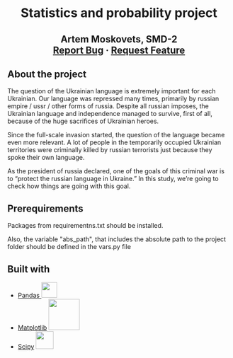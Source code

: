 
<p align="center">
  <h1 align="center">Statistics and probability project</h1>

  <h2 align="center">
 Artem Moskovets, SMD-2
    <br />
    <a href="https://github.com/artemka169/stats-probability-exam/issues">Report Bug</a>
    ·
    <a href="https://github.com/artemka169/stats-probability-exam/pulls">Request Feature</a>
  </p>


<!-- ABOUT THE PROJECT -->
## About the project

The question of the Ukrainian language is extremely important for each Ukrainian. Our language was repressed many times, primarily by russian empire / ussr / other forms of russia. Despite all russian imposes, the Ukrainian language and independence managed to survive, first of all, because of the huge sacrifices of Ukrainian heroes.

Since the full-scale invasion started, the question of the language became even more relevant. A lot of people in the temporarily occupied Ukrainian territories were criminally killed by russian terrorists just because they spoke their own language. 

As the president of russia declared, one of the goals of this criminal war is to “protect the russian language in Ukraine.” In this study, we’re going to check how things are going with this goal.


<!-- PREREQUISITES -->

## Prerequirements
Packages from requirementns.txt should be installed.

Also, the variable "abs_path", that includes the absolute path to the project folder should be defined in the vars.py file

<!-- Built with -->
## Built with
* [Pandas ](https://pandas.pydata.org/docs/)<img src="https://www.kindpng.com/picc/m/574-5747046_python-pandas-logo-transparent-hd-png-download.png" width="35">
* [Matplotlib](https://matplotlib.org/) <img src="https://matplotlib.org/stable/_static/images/logo2.svg" width="70">
* [Scipy](https://docs.scipy.org/doc/scipy/) <img src="https://www.fullstackpython.com/img/logos/scipy.png" width="40">
>

